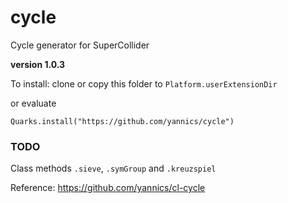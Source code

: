 # cycle

Cycle generator for SuperCollider

**version 1.0.3**

To install: clone or copy this folder to `Platform.userExtensionDir`

or evaluate

`Quarks.install("https://github.com/yannics/cycle")`

### TODO

Class methods `.sieve`, `.symGroup` and `.kreuzspiel`

Reference: <https://github.com/yannics/cl-cycle>
